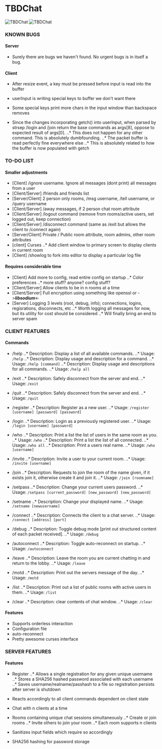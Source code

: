 # TBDChat

![TBDChat][TBDChat1]
![TBDChat][TBDChat2]

[TBDChat1]: http://i.imgur.com/lGuTIT2.jpg
[TBDChat2]: http://i.imgur.com/2QfQJIA.jpg

### KNOWN BUGS
        
#### Server

- Surely there are bugs we haven't found. No urgent bugs is in itself a bug. 

#### Client

- After resize event, a key must be pressed before input is read into the buffer

- userInput is writing special keys to buffer we don't want there
- Some special keys print more chars in the input window than backspace removes
- Since the changes incorporating getch() into userInput, when parsed by strsep /login and /join return the base commands as args[8], oppose to expected result of args[0].
..* This does not happen for any other command. This is absolutely dumbfounding.
..* The packet buffer is read perfectly fine everywhere else
..* This is absolutely related to how the buffer is now populated with getch
        
        
### TO-DO LIST

#### Smaller adjustments

- [Client] /ignore username. Ignore all messages (dont print) all messages from a user
- [Client/Server] /friends and friends list
- [Server/Client] 2 person only rooms, /msg username, /tell username, or /query username
- [Client/Server] /away messages, if 2 person chat room attribute
- [Client/Server] /logout command (remove from rooms/active users, set logged out, keep connection)
- [Client/Server] /disconnect command (same as /exit but allows the client to /connect again)
- [Server/Client] Private / Public room attribute, room admins, other room attributes
- [client] Curses
..* Add client window to primary screen to display clients in current room
- [Client] /showlog to fork into editor to display a particular log file


#### Requires considerable time

- [Client] Add more to config, read entire config on startup
..* Color preferences
..* more stuff? anyone? config stuff?
- [Client/Server] Allow clients to be in n rooms at a time
- [Client/Server] Full encryption using something like openssl or ->***libsodium***<-
- [Server] Logging 3 levels (root, debug, info); connections, logins, regisrations, disconnects, etc
..* Worth logging all messages for now, but its utility for cost should be considered
..* Will finally bring an end to server spam


### CLIENT FEATURES

#### Commands

- /help
..* Description: Display a list of all available commands.
..* Usage: `/help`
..* Description: Display usage and description for a command.
..* Usage: `/help [command]`
..* Description: Display usage and descriptions for all commands.
..* Usage: `/help all`

- /exit
..* Description: Safely disconnect from the server and end.
..* Usage: `/exit`

- /quit
..* Description: Safely disconnect from the server and end.
..* Usage: `/quit`

- /register
..* Description: Register as a new user.
..* Usage: `/register [username] [password] [password]`

- /login
..* Description: Login as a previously registered user.
..* Usage: `/login [username] [password]`

- /who
..* Description: Print a list the list of users in the same room as you.
..* Usage: `/who`
..* Description: Print a list the list of all connected.
..* Usage: `/who all`
..* Description: Print a users real name.
..* Usage: `/who [username]`

- /invite
..* Description: Invite a user to your current room.
..* Usage: `/invite [username]`

- /join
..* Description: Requests to join the room of the name given, if it exists join it, otherwise create it and join it.
..* Usage: `/join [roomname]`

- /setpass
..* Description: Change your current users password.
..* Usage: `/setpass [current_password] [new_password] [new_password]`

- /setname
..* Description: Change your displayed name.
..* Usage: `/setname [newusername]`

- /connect
..* Description: Connects the client to a chat server.
..* Usage: `/connect [address] [port]`

- /debug
..* Description: Toggle debug mode [print out structured content of each packet received].
..* Usage: `/debug`

- /autoconnect
..* Description: Toggle auto-reconnect on startup.
..* Usage: `/autoconnect`

- /leave
..* Description: Leave the room you are current chatting in and return to the lobby.
..* Usage: `/leave`

- /motd
..* Description: Print out the servers message of the day.
..* Usage: `/motd`

- /list
..* Description: Print out a list of public rooms with active users in them.
..* Usage: `/list`

- /clear
..* Description: clear contents of chat window.
..* Usage: `/clear`


#### Features

- Supports orderless interaction
- Configuration file
- auto-reconnect
- Pretty awesome curses interface
     
 
### SERVER FEATURES

#### Features

- Register
..* Allows a single registration for any given unique username 
..* Stores a SHA256 hashed password associated with each username
..* Saves username/realname/passhash to a file so registration persists after server is shutdown

- Reacts accordingly to all client commands dependent on client state

- Chat with n clients at a time

- Rooms containing unique chat sessions simultaneously
..* Create or join rooms
..* Invite others to join your room 
..* Each room supports n clients

- Sanitizes input fields which require so accordingly

- SHA256 hashing for password storage

